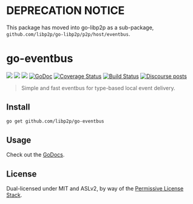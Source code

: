 # DEPRECATION NOTICE

This package has moved into go-libp2p as a sub-package, `github.com/libp2p/go-libp2p/p2p/host/eventbus`.

# go-eventbus

[![](https://img.shields.io/badge/made%20by-Protocol%20Labs-blue.svg?style=flat-square)](https://protocol.ai)
[![](https://img.shields.io/badge/project-libp2p-yellow.svg?style=flat-square)](https://libp2p.io/)
[![](https://img.shields.io/badge/freenode-%23libp2p-yellow.svg?style=flat-square)](http://webchat.freenode.net/?channels=%23libp2p)
[![GoDoc](https://godoc.org/github.com/libp2p/go-eventbus?status.svg)](https://godoc.org/github.com/libp2p/go-eventbus)
[![Coverage Status](https://coveralls.io/repos/github/libp2p/go-eventbus/badge.svg?branch=master)](https://coveralls.io/github/libp2p/go-eventbus?branch=master)
[![Build Status](https://travis-ci.com/libp2p/go-eventbus.svg?branch=master)](https://travis-ci.com/libp2p/go-eventbus)
[![Discourse posts](https://img.shields.io/discourse/https/discuss.libp2p.io/posts.svg)](https://discuss.libp2p.io)

> Simple and fast eventbus for type-based local event delivery.

## Install

```sh
go get github.com/libp2p/go-eventbus
```

## Usage

Check out the [GoDocs](https://godoc.org/github.com/libp2p/go-eventbus).

## License

Dual-licensed under MIT and ASLv2, by way of the [Permissive License Stack](https://protocol.ai/blog/announcing-the-permissive-license-stack/).
